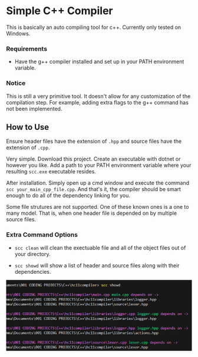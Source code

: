 # Simple C++ Compiler

This is basically an auto compiling tool for c++. Currently only tested on Windows.

### Requirements
* Have the g++ compiler installed and set up in your PATH environment variable.

### Notice

This is still a very primitive tool. It doesn't allow for any customization of the compilation step. For example, adding extra flags to the g++ command has not been implemented.

## How to Use

Ensure header files have the extension of `.hpp` and source files have the extension of `.cpp`.

Very simple. Download this project. Create an executable with dotnet or however you like. Add a path to your PATH environment variable where your resulting `scc.exe` executable resides.

After installation. Simply open up a cmd window and execute the command `scc your_main_cpp_file.cpp`. And that's it, the compiler should be smart enough to do all of the dependency linking for you.

Some file strutures are not supported. One of these known ones is a one to many model. That is, when one header file is depended on by multiple source files.

### Extra Command Options

* `scc clean` will clean the exectuable file and all of the object files out of your directory.

* `scc showd` will show a list of header and source files along with their dependencies.

![Screen shot showing an example of the command line output after running scc showd](images/showd_example.png)